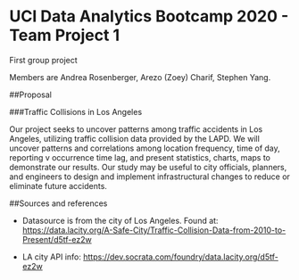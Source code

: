 # UCI Data Analytics Bootcamp 2020 - Team Project 1

First group project

Members are Andrea Rosenberger, Arezo (Zoey) Charif, Stephen Yang.

##Proposal

###Traffic Collisions in Los Angeles

Our project seeks to uncover patterns among traffic accidents in Los Angeles, utilizing traffic collision data provided by the LAPD. We will uncover patterns and correlations among location frequency, time of day, reporting v occurrence time lag, and present statistics, charts, maps to demonstrate our results. Our study may be useful to city officials, planners, and engineers to design and implement infrastructural changes to reduce or eliminate future accidents.


##Sources and references

- Datasource is from the city of Los Angeles. Found at:
  https://data.lacity.org/A-Safe-City/Traffic-Collision-Data-from-2010-to-Present/d5tf-ez2w
  
- LA city API info:
  https://dev.socrata.com/foundry/data.lacity.org/d5tf-ez2w
  
